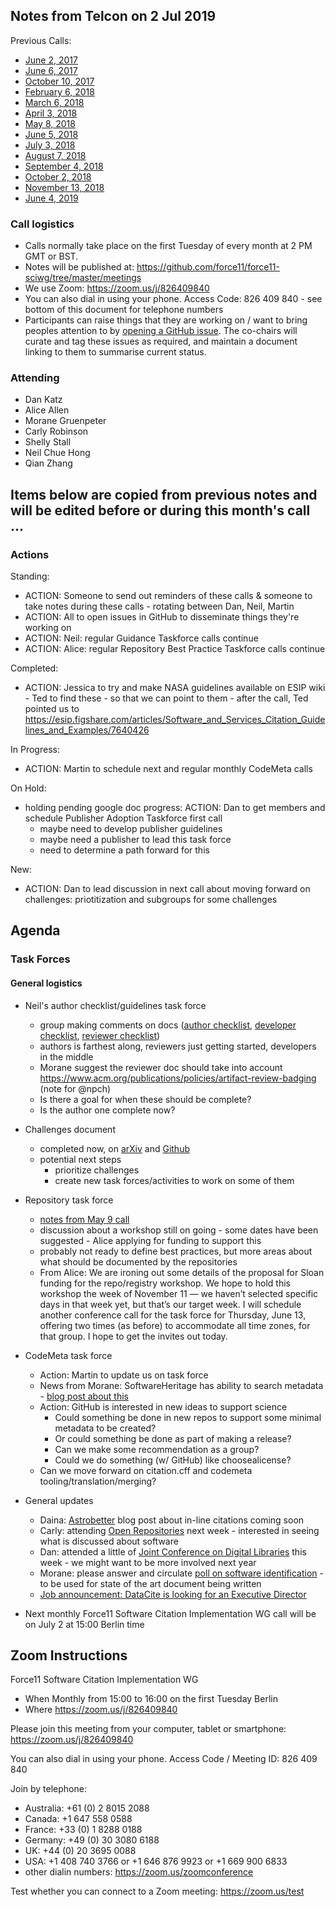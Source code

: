 ## Notes from Telcon on 2 Jul 2019

Previous Calls:
 - [June 2, 2017](https://github.com/force11/force11-sciwg/blob/master/meetings/20170602-Notes.md)
 - [June 6, 2017](https://github.com/force11/force11-sciwg/blob/master/meetings/20170606-Notes.md)
 - [October 10, 2017](https://github.com/force11/force11-sciwg/blob/master/meetings/20171010-Notes.md)
 - [February 6, 2018](https://github.com/force11/force11-sciwg/blob/master/meetings/20180206-Notes.md)
 - [March 6, 2018](https://github.com/force11/force11-sciwg/blob/master/meetings/20180306-Notes.md)
 - [April 3, 2018](https://github.com/force11/force11-sciwg/blob/master/meetings/20180403-Notes.md)
 - [May 8, 2018](https://github.com/force11/force11-sciwg/blob/master/meetings/20180508-Notes.md)
 - [June 5, 2018](https://github.com/force11/force11-sciwg/blob/master/meetings/20180605-Notes.md)
 - [July 3, 2018](https://github.com/force11/force11-sciwg/blob/master/meetings/20180703-Notes.md)
 - [August 7, 2018](https://github.com/force11/force11-sciwg/blob/master/meetings/20180807-Notes.md)
 - [September 4, 2018](https://github.com/force11/force11-sciwg/blob/master/meetings/20180904-Notes.md)
 - [October 2, 2018](https://github.com/force11/force11-sciwg/blob/master/meetings/20181002-Notes.md)
 - [November 13, 2018](https://github.com/force11/force11-sciwg/blob/master/meetings/20181113-Notes.md)
 - [June 4, 2019](https://github.com/force11/force11-sciwg/blob/master/meetings/20190604-Notes.md)

### Call logistics

 - Calls normally take place on the first Tuesday of every month at 2 PM GMT or BST.
 - Notes will be published at: https://github.com/force11/force11-sciwg/tree/master/meetings
 - We use Zoom: https://zoom.us/j/826409840
 - You can also dial in using your phone. Access Code: 826 409 840 - see bottom of this document for telephone numbers
 - Participants can raise things that they are working on / want to bring peoples attention to by [opening a GitHub issue](https://github.com/force11/force11-sciwg/issues). The co-chairs will curate and tag these issues as required, and maintain a document linking to them to summarise current status.

### Attending

 - Dan Katz
 - Alice Allen
 - Morane Gruenpeter
 - Carly Robinson
 - Shelly Stall
 - Neil Chue Hong
 - Qian Zhang

## Items below are copied from previous notes and will be edited before or during this month's call ...

### Actions

Standing:
 * ACTION: Someone to send out reminders of these calls & someone to take notes during these calls - rotating between Dan, Neil, Martin
 * ACTION: All to open issues in GitHub to disseminate things they're working on
 * ACTION: Neil: regular Guidance Taskforce calls continue
 * ACTION: Alice: regular Repository Best Practice Taskforce calls continue

Completed:
 * ACTION: Jessica to try and make NASA guidelines available on ESIP wiki - Ted to find these - so that we can point to them - after the call, Ted pointed us to https://esip.figshare.com/articles/Software_and_Services_Citation_Guidelines_and_Examples/7640426

In Progress:
 * ACTION: Martin to schedule next and regular monthly CodeMeta calls
 
On Hold: 
 * holding pending google doc progress: ACTION: Dan to get members and schedule Publisher Adoption Taskforce first call
   * maybe need to develop publisher guidelines
   * maybe need a publisher to lead this task force
   * need to determine a path forward for this

New:
 * ACTION: Dan to lead discussion in next call about moving forward on challenges: priotitization and subgroups for some challenges
 
## Agenda


### Task Forces
  
#### General logistics

- Neil's author checklist/guidelines task force
  - group making comments on docs ([author checklist](https://docs.google.com/document/d/1ENisZeQcHdPYDTndE88CKp7gRjpjSUq2ITJ3ZBifHFM/edit?usp=sharing), [developer checklist](https://docs.google.com/document/d/15IiHljWa7Bf55FSdb4reNiIhFmZ7Ai_FmSslLB8o6ig/edit), [reviewer checklist](https://docs.google.com/document/d/1IBax3IGla6VLiY1dIiVH8V0pOJdqIigs8M_4omN0UBo/edit))
  - authors is farthest along, reviewers just getting started, developers in the middle
  - Morane suggest the reviewer doc should take into account https://www.acm.org/publications/policies/artifact-review-badging (note for @npch)
  - Is there a goal for when these should be complete?
  - Is the author one complete now?
  
- Challenges document
  - completed now, on [arXiv](https://arxiv.org/abs/1905.08674) and [Github](https://github.com/force11/force11-sciwg/tree/master/Challenges)
  - potential next steps
    - prioritize challenges
    - create new task forces/activities to work on some of them

- Repository task force
  - [notes from May 9 call](https://docs.google.com/document/d/1DriGOYmLVKmOfbttYOVPR7T61OnAt6isAG__Nsu4Veg/edit)
  - discussion about a workshop still on going - some dates have been suggested - Alice applying for funding to support this
  - probably not ready to define best practices, but more areas about what should be documented by the repositories
  - From Alice: We are ironing out some details of the proposal for Sloan funding for the repo/registry workshop. We hope to hold this workshop the week of November 11 — we haven’t selected specific days in that week yet, but that’s our target week. I will schedule another conference call for the task force for Thursday, June 13, offering two times (as before) to accommodate all time zones, for that group. I hope to get the invites out today.
  
- CodeMeta task force
  - Action: Martin to update us on task force
  - News from Morane: SoftwareHeritage has ability to search metadata - [blog post about this](https://www.softwareheritage.org/2019/05/28/mining-software-metadata-for-80-m-projects-and-even-more/)
  - Action: GitHub is interested in new ideas to support science
    - Could something be done in new repos to support some minimal metadata to be created?
    - Or could something be done as part of making a release?
    - Can we make some recommendation as a group?
    - Could we do something (w/ GitHub) like choosealicense?
  - Can we move forward on citation.cff and codemeta tooling/translation/merging?

- General updates
  - Daina: [Astrobetter](https://www.astrobetter.com) blog post about in-line citations coming soon
  - Carly: attending [Open Repositories](https://www.openrepositories.org) next week - interested in seeing what is discussed about software
  - Dan: attended a little of [Joint Conference on Digital Libraries](https://www.jcdl.org) this week - we might want to be more involved next year
  - Morane: please answer and circulate [poll on software identification](https://forms.gle/Mtg5pJMqWjh9Z5Ep8) - to be used for state of the art document being written
  - [Job announcement: DataCite is looking for an Executive Director](https://blog.datacite.org/datacite-is-looking-for-an-executive-director/)

- Next monthly Force11 Software Citation Implementation WG call will be on July 2 at 15:00 Berlin time

## Zoom Instructions

Force11 Software Citation Implementation WG
 - When    Monthly from 15:00 to 16:00 on the first Tuesday Berlin
 - Where   https://zoom.us/j/826409840

Please join this meeting from your computer, tablet or smartphone: https://zoom.us/j/826409840

You can also dial in using your phone. Access Code / Meeting ID: 826 409 840

Join by telephone: 
 - Australia: +61 (0) 2 8015 2088
 - Canada: +1 647 558 0588
 - France: +33 (0) 1 8288 0188
 - Germany: +49 (0) 30 3080 6188
 - UK: +44 (0) 20 3695 0088
 - USA: +1 408 740 3766 or +1 646 876 9923 or +1 669 900 6833
 - other dialin numbers: https://zoom.us/zoomconference
 
 Test whether you can connect to a Zoom meeting: https://zoom.us/test
